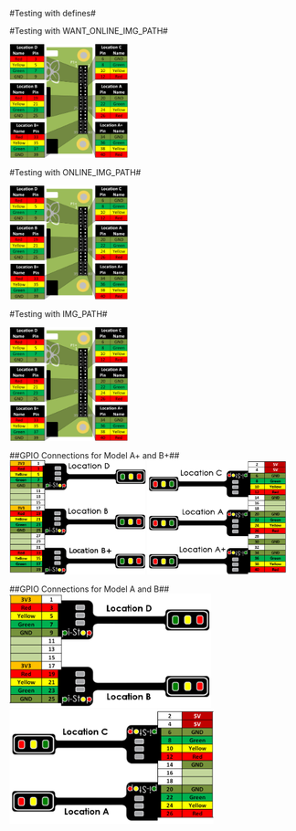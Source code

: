 <!-- How to use comments in these files -->
<!-- ---------------------------------- -->
<!--
## This is just an idea at the moment, however this may be a good way to create common worksheets which are adaptable for everyone! ## 

Comments have been put in this file so that they can be customised for a range of workshops and uses.

The convention will be to create a TAG for your purpose and add this to the top of the file with a description.  ## More details will be added when I've experimented further with this concept ##

You can then add comments around any specific sections you need for your workshop and allow others to use the same setups (i.e. if you change to using different hardware you can have alternative sections which describe using that hardware instead of the Pi-Stop).

Once established, we can switch between setups by using a Python Script to generate specific PDFs based on the selected TAGS.

## This is just an idea at the moment, however this may be a good way to create common worksheets which are adaptable for everyone! ## 
-->
#Testing with defines#

<!---#define WANT_MODEL_PLUS--->
<!--Commented out define WANT_MODEL_ORG-->

#Testing with WANT_ONLINE_IMG_PATH#
<!---#define WANT_ONLINE_IMG_PATH--->

<!---
#ifdef WANT_ONLINE_IMG_PATH
<img src="https://raw.githubusercontent.com/PiHw/Pi-Stop/master/markdown_source/img/pihwlogotm.png" height=200 />
#else
--->
<img src="img/PiStopLocationsPlus.png" height=200 />
<!---#endif--->

#Testing with ONLINE_IMG_PATH#
<!---#define ONLINE_IMG_PATH https://raw.githubusercontent.com/PiHw/Pi-Stop/master/markdown_source--->
<!---
#ifdef WANT_ONLINE_IMG_PATH
<img src="ONLINE_IMG_PATH/img/PiStopLocationsPlus.png" height=200 />
#else
--->
<img src="img/PiStopLocationsPlus.png" height=200 />
<!---#endif--->


#Testing with IMG_PATH#

<!---
#define ONLINE_IMG_PATH https://raw.githubusercontent.com/PiHw/Pi-Stop/master/markdown_source/img
#define LOCAL_IMG_PATH img
--->

<!---
#ifdef WANT_ONLINE_IMG_PATH
#define IMG_PATH ONLINE_IMG_PATH
#else
#define IMG_PATH LOCAL_IMG_PATH
#endif
--->

<!---
#ifdef IMG_PATH
<img src="IMG_PATH/PiStopLocationsPlus.png" height=200 />
#else
--->
<img src="img/PiStopLocationsPlus.png" height=200 />
<!---#endif--->

<!---#ifdef WANT_MODEL_PLUS--->
##GPIO Connections for Model A+ and B+##
<img src="img/GPIOConnections01Plus.png" height=200 />
<img src="img/GPIOConnections02Plus.png" height=200 />
<!---#endif--->



<!---#ifdef WANT_MODEL_ORG--->
##GPIO Connections for Model A and B##
<img src="img/GPIOConnections01.png" height=200 />
<img src="img/GPIOConnections02.png" height=200 />
<!---#endif--->
